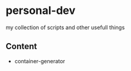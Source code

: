 # personal-dev
my collection of scripts and other usefull things

## Content
- container-generator 
